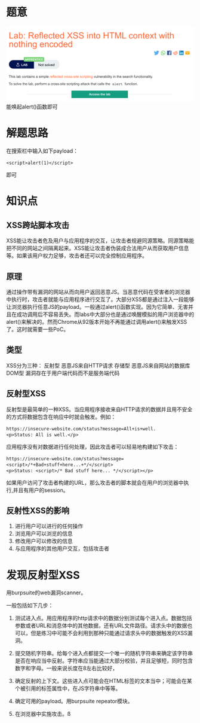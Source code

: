 # 题意
![](pic/5-2.png)
能唤起alert()函数即可
# 解题思路

在搜索栏中输入如下payload：
```
<script>alert(1)</script>
```
即可
# 知识点
## XSS跨站脚本攻击
XSS能让攻击者危及用户与应用程序的交互，让攻击者规避同源策略。同源策略能把不同的网站之间隔离起来。XSS能让攻击者伪装成合法用户从而获取用户信息等。如果该用户权力足够，攻击者还可以完全控制应用程序。

## 原理
通过操作带有漏洞的网站从而向用户返回恶意JS。当恶意代码在受害者的浏览器中执行时，攻击者就能与应用程序进行交互了。大部分XSS都是通过注入一段能够让浏览器执行任意JS的payload。一般通过alert()函数实现。因为它简单、无害并且在成功调用后不容易丢失。而labs中大部分也是通过唤醒模拟的用户浏览器中的alert()来解决的。然而Chrome从92版本开始不再能通过调用alert()来触发XSS了。这时就需要一些PoC。

## 类型
XSS分为三种：
反射型  恶意JS来自HTTP请求
存储型  恶意JS来自网站的数据库
DOM型  漏洞存在于用户端代码而不是服务端代码

##  反射型XSS
反射型是最简单的一种XSS。当应用程序接收来自HTTP请求的数据并且用不安全的方式将数据包含在响应中时就会触发。例如：
```
https://insecure-website.com/status?message=All+is+well.
<p>Status: All is well.</p>
```

应用程序没有对数据进行任何处理，因此攻击者可以轻易地构建如下攻击：
```
https://insecure-website.com/status?message=<script>/*+Bad+stuff+here...+*/</script>
<p>Status: <script>/* Bad stuff here... */</script></p>
```
如果用户访问了攻击者构建的URL，那么攻击者的脚本就会在用户的浏览器中执行,并且有用户的session。

## 反射性XSS的影响
1. 进行用户可以进行的任何操作
2. 浏览用户可以浏览的信息
3. 修改用户可以修改的信息
4. 与应用程序的其他用户交互，包括攻击者


# 发现反射型XSS
用burpsuite的web漏洞scanner。

一般包括如下几步：
1. 测试进入点。用应用程序的http请求中的数据分别测试每个进入点。数据包括参数或者URL和消息体中的其他数据，还有URL文件路径。请求头中的数据也可以，但是练习中可能不会利用到那种只能通过请求头中的数据触发的XSS漏洞。


2. 提交随机字符串。给每个进入点都提交一个唯一的随机字符串来确定该字符串是否在响应当中反射。字符串应当能通过大部分校验，并且足够短，同时包含数字和字母。一般来说长度在8左右比较好，


3. 确定反射的上下文。这些进入点可能会在HTML标签的文本当中；可能会在某个被引用的标签属性中，在JS字符串中等等。

4. 确定可用的payload。用burpsuite repeator模块。

5. 在浏览器中实施攻击。ß